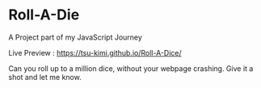 # Roll-A-Die

A Project part of my JavaScript Journey 

Live Preview :  https://tsu-kimi.github.io/Roll-A-Dice/

Can you roll up to a million dice, without your webpage crashing. Give it a shot and let me know.
